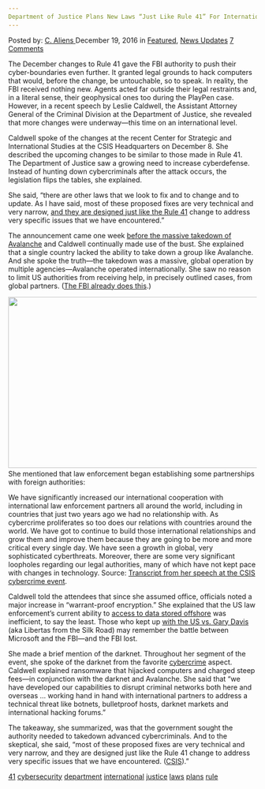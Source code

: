 ```yaml
---
Department of Justice Plans New Laws “Just Like Rule 41” For International Cybersecurity
---
```

<article class="post-listing post-17014 post type-post status-publish format-standard has-post-thumbnail hentry  tag-3910 tag-cybersecurity tag-department tag-international tag-justice tag-laws tag-plans tag-rule">
    <div class="post-inner">
        <span>Posted by: <a href="https://www.deepdotweb.com/author/caliens/" title="">C. Aliens </a></span>
    <span>December 19, 2016</span>
    <span>in <a href="https://www.deepdotweb.com/category/deepdot-news/" rel="category tag">Featured</a>, <a href="https://www.deepdotweb.com/category/news-updates/" rel="category tag">News Updates</a></span>
    <span><a href="https://www.deepdotweb.com/2016/12/19/department-justice-plans-new-laws-just-like-rule-41-international-cybersecurity/#comments">7 Comments</a></span>
    </p>
    <div class="clear"></div>
    <div class="entry">
    <p>The December changes to Rule 41 gave the FBI authority to push their cyber-boundaries even further. It granted legal grounds to hack computers that would, before the change, be untouchable, so to speak. In reality, the FBI received nothing new. Agents acted far outside their legal restraints and, in a literal sense, their geophysical ones too during the PlayPen case. However, in a recent speech by Leslie Caldwell, the Assistant Attorney General of the Criminal Division at the Department of Justice, she revealed that more changes were underway—this time on an international level.</p>
    <p>Caldwell spoke of the changes at the recent Center for Strategic and International Studies at the CSIS Headquarters on December 8. She described the upcoming changes to be similar to those made in Rule 41. The Department of Justice saw a growing need to increase cyberdefense. Instead of hunting down cybercriminals after the attack occurs, the legislation flips the tables, she explained.</p>
    <p>She said, “there are other laws that we look to fix and to change and to update. As I have said, most of these proposed fixes are very technical and very narrow, <a href="http://wccftech.com/rule-41-fbi-fix-more-laws/">and they are designed just like the Rule 41</a> change to address very specific issues that we have encountered.”</p>
    <p>The announcement came one week <a href="https://www.cyberscoop.com/fbi-will-increasingly-rely-foreign-help-stop-hackers-assistant-ag-says/">before the massive takedown of Avalanche</a> and Caldwell continually made use of the bust. She explained that a single country lacked the ability to take down a group like Avalanche. And she spoke the truth—the takedown was a massive, global operation by multiple agencies—Avalanche operated internationally. She saw no reason to limit US authorities from receiving help, in precisely outlined cases, from global partners. (<a href="https://www.deepdotweb.com/2016/11/08/israeli-security-company-can-crack-iphone-encryption-works-fbi/">The FBI already does this</a>.)</p>
    <p><img class="wp-image-17018 aligncenter" src="/imgs/2016/12/word-image-82.png" width="825" height="347" srcset="/imgs/2016/12/word-image-82.png 1156w, /imgs/2016/12/word-image-82-300x126.png 300w, /imgs/2016/12/word-image-82-1024x431.png 1024w" sizes="(max-width: 825px) 100vw, 825px"/> She mentioned that law enforcement began establishing some partnerships with foreign authorities:</p>
    <p>We have significantly increased our international cooperation with international law enforcement partners all around the world, including in countries that just two years ago we had no relationship with. As cybercrime proliferates so too does our relations with countries around the world. We have got to continue to build those international relationships and grow them and improve them because they are going to be more and more critical every single day. We have seen a growth in global, very sophisticated cyberthreats. Moreover, there are some very significant loopholes regarding our legal authorities, many of which have not kept pace with changes in technology. Source: <a href="https://youtu.be/pKS9Rf-CBds">Transcript from her speech at the CSIS cybercrime event</a>.</p>
    <p>Caldwell told the attendees that since she assumed office, officials noted a major increase in “warrant-proof encryption.” She explained that the US law enforcement’s current ability to <a href="https://www.deepdotweb.com/2016/07/21/court-rules-government-cant-access-international-data/">access to data stored offshore</a> was inefficient, to say the least. Those who kept up <a href="https://www.deepdotweb.com/2016/08/13/alleged-silk-road-admin-libertas-extradited-us/">with the US vs. Gary Davis</a> (aka Libertas from the Silk Road) may remember the battle between Microsoft and the FBI—and the FBI lost.</p>
    <p>She made a brief mention of the darknet. Throughout her segment of the event, she spoke of the darknet from the favorite <a href="https://www.deepdotweb.com/tag/cyber/">cybercrime</a> aspect. Caldwell explained ransomware that hijacked computers and charged steep fees—in conjunction with the darknet and Avalanche. She said that “we have developed our capabilities to disrupt criminal networks both here and overseas … working hand in hand with international partners to address a technical threat like botnets, bulletproof hosts, darknet markets and international hacking forums.”</p>
    <p>The takeaway, she summarized, was that the government sought the authority needed to takedown advanced cybercriminals. And to the skeptical, she said, “most of these proposed fixes are very technical and very narrow, and they are designed just like the Rule 41 change to address very specific issues that we have encountered. (<a href="https://www.csis.org/events/state-cybercrime-look-back-and-look-forward/?block1">CSIS</a>).”</p>
    </div>
    <a href="https://www.deepdotweb.com/tag/41/" rel="tag">41</a> <a href="https://www.deepdotweb.com/tag/cybersecurity/" rel="tag">cybersecurity</a> <a href="https://www.deepdotweb.com/tag/department/" rel="tag">department</a> <a href="https://www.deepdotweb.com/tag/international/" rel="tag">international</a> <a href="https://www.deepdotweb.com/tag/justice/" rel="tag">justice</a> <a href="https://www.deepdotweb.com/tag/laws/" rel="tag">laws</a> <a href="https://www.deepdotweb.com/tag/plans/" rel="tag">plans</a> <a href="https://www.deepdotweb.com/tag/rule/" rel="tag">rule</a></span> <span style="display:none" class="updated">2016-12-19</span>
    <div style="display:none" class="vcard author" itemprop="author" itemscope itemtype="http://schema.org/Person"><strong class="fn" itemprop="name"><a href="https://www.deepdotweb.com/author/caliens/" title="Posts by C. Aliens" rel="author">C. Aliens</a></strong></div>
    
